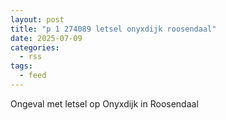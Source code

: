 ```yaml
---
layout: post
title: "p 1 274089 letsel onyxdijk roosendaal"
date: 2025-07-09
categories: 
  - rss
tags: 
  - feed
---
```


Ongeval met letsel op Onyxdijk in Roosendaal
